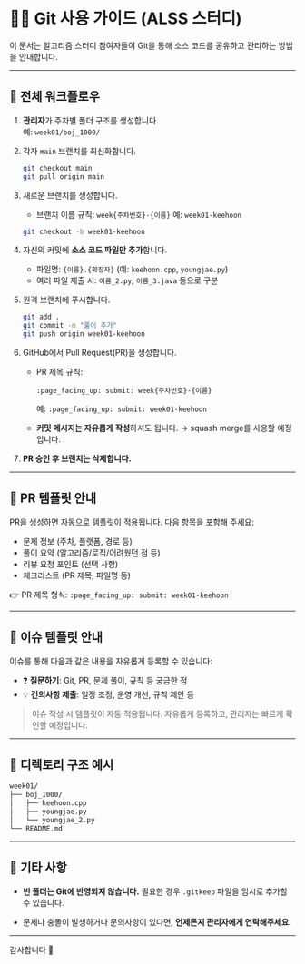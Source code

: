 # 🧑‍💻 Git 사용 가이드 (ALSS 스터디)

이 문서는 알고리즘 스터디 참여자들이 Git을 통해 소스 코드를 공유하고 관리하는 방법을 안내합니다.

---

## 📌 전체 워크플로우

1. **관리자**가 주차별 폴더 구조를 생성합니다.  
   예: `week01/boj_1000/`

2. 각자 `main` 브랜치를 최신화합니다.

   ```bash
   git checkout main
   git pull origin main
   ```

3. 새로운 브랜치를 생성합니다.

   * 브랜치 이름 규칙: `week{주차번호}-{이름}`
     예: `week01-keehoon`

   ```bash
   git checkout -b week01-keehoon
   ```

4. 자신의 커밋에 **소스 코드 파일만 추가**합니다.

   * 파일명: `{이름}.{확장자}` (예: `keehoon.cpp`, `youngjae.py`)
   * 여러 파일 제출 시: `이름_2.py`, `이름_3.java` 등으로 구분

5. 원격 브랜치에 푸시합니다.

   ```bash
   git add .
   git commit -m "풀이 추가"
   git push origin week01-keehoon
   ```

6. GitHub에서 Pull Request(PR)을 생성합니다.

   * PR 제목 규칙:

     ``` PR
     :page_facing_up: submit: week{주차번호}-{이름}
     ```

     예: `:page_facing_up: submit: week01-keehoon`

   * **커밋 메시지는 자유롭게 작성**하셔도 됩니다.
     → squash merge를 사용할 예정입니다.

7. **PR 승인 후 브랜치는 삭제합니다.**

---

## 📄 PR 템플릿 안내

PR을 생성하면 자동으로 템플릿이 적용됩니다.
다음 항목을 포함해 주세요:

* 문제 정보 (주차, 플랫폼, 경로 등)
* 풀이 요약 (알고리즘/로직/어려웠던 점 등)
* 리뷰 요청 포인트 (선택 사항)
* 체크리스트 (PR 제목, 파일명 등)

👉 PR 제목 형식:
`:page_facing_up: submit: week01-keehoon`

---

## 📝 이슈 템플릿 안내

이슈를 통해 다음과 같은 내용을 자유롭게 등록할 수 있습니다:

* ❓ **질문하기**: Git, PR, 문제 풀이, 규칙 등 궁금한 점
* 💡 **건의사항 제출**: 일정 조정, 운영 개선, 규칙 제안 등

> 이슈 작성 시 템플릿이 자동 적용됩니다.
> 자유롭게 등록하고, 관리자는 빠르게 확인할 예정입니다.

---

## 📂 디렉토리 구조 예시

```bash
week01/
├── boj_1000/
│   ├── keehoon.cpp
│   ├── youngjae.py
│   └── youngjae_2.py
└── README.md
```

---

## 📎 기타 사항

* **빈 폴더는 Git에 반영되지 않습니다.**
  필요한 경우 `.gitkeep` 파일을 임시로 추가할 수 있습니다.

* 문제나 충돌이 발생하거나 문의사항이 있다면,
  **언제든지 관리자에게 연락해주세요.**

---

감사합니다 🙌
